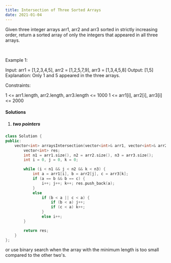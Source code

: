 ```yaml
---
title: Intersection of Three Sorted Arrays
date: 2021-01-04
---
```

Given three integer arrays arr1, arr2 and arr3 sorted in strictly increasing order, return a sorted array of only the integers that appeared in all three arrays.

 

Example 1:

Input: arr1 = [1,2,3,4,5], arr2 = [1,2,5,7,9], arr3 = [1,3,4,5,8]
Output: [1,5]
Explanation: Only 1 and 5 appeared in the three arrays.
 

Constraints:

1 <= arr1.length, arr2.length, arr3.length <= 1000
1 <= arr1[i], arr2[i], arr3[i] <= 2000

#### Solutions

1. ##### two pointers

```cpp
class Solution {
public:
    vector<int> arraysIntersection(vector<int>& arr1, vector<int>& arr2, vector<int>& arr3) {
        vector<int> res;
        int n1 = arr1.size(), n2 = arr2.size(), n3 = arr3.size();
        int i = 0, j = 0, k = 0;

        while (i < n1 && j < n2 && k < n3) {
            int a = arr1[i], b = arr2[j], c = arr3[k];
            if (a == b && b == c) {
                i++; j++; k++; res.push_back(a);
            }
            else
                if (b < a || c < a) {
                    if (b < a) j++;
                    if (c < a) k++;
                }
                else i++;
        }

        return res;
    }
};
```

or use binary search when the array with the minimum length is too small compared to the other two's.